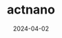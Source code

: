 ---  
layout: startup_page  
title: "actnano"  
id: "actnano.com"  
permalink: "/actnanoactnano.com04022024/"  
website: "https://www.actnano.com/"  
funding_round: ""  
funding_amount: "$40M"  
investors: "Anthelion Capital"  
about: "actnano, Inc. develops and manufactures surface protection nanocoating technologies for automotive, consumer, and industrial electronics. Their Advanced nanoGUARD™ technology offers superior water and environmental resistance, outperforming traditional conformal coatings. The company partners with leading OEMs and Tier-1 suppliers globally."  
markets: "Automotive, Consumer Electronics, Industrial Electronics, Nanotechnology"  
hq: "Cambridge, Massachusetts, United States"  
founded_year: "2012"  
linkedin: "https://www.linkedin.com/company/actnano"  
twitter: "https://twitter.com/actnano"  
instagram: ""  
facebook: "https://www.facebook.com/actnano2012"  
crunchbase: "https://www.crunchbase.com/organization/actnano"  
pitchbook: "https://pitchbook.com/profiles/company/135726-40"  

date_display: "02-Apr-2024"  
date: "2024-04-02"

# SEO Optimization  
meta_title: "actnano -  Funding ($40M)"  
meta_description: "actnano, actnano, Inc. develops and manufactures surface protection nanocoating technologies for automotive, consumer, and industrial electronics. Their Advanc..."  
meta_keywords: "actnano, Automotive, Consumer Electronics, Industrial Electronics, Nanotechnology,  funding"  
canonical_url: "https://startup.projectstartups.com/actnanoactnano.com04022024/"  
---